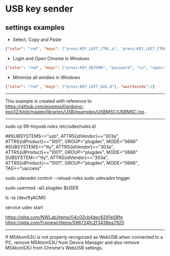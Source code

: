 # USB key sender

## settings examples


* Select, Copy and Paste
```json
{"color": "red", "keys": ["press:KEY_LEFT_CTRL,a", "press:KEY_LEFT_CTRL,c", "press:KEY_LEFT_CTRL,v"], "waitSecnds":3}
```

* Login and Open Chrome in Windows
```json
{"color": "red", "keys": ["press:KEY_RETURN", "password", "\n", "open:chrome"], "waitSecnds":3}
```

* Minimize all windws in Windows
```json
{"color": "red", "keys": ["press:KEY_LEFT_GUI,d"], "waitSecnds":3}
```



---

This example is created with reference to https://github.com/espressif/arduino-esp32/blob/master/libraries/USB/examples/USBMSC/USBMSC.ino .


---


sudo cp 99-tinyusb.rules /etc/udev/rules.d/

##SUBSYSTEMS=="usb", ATTRS{idVendor}=="303a", ATTRS{idProduct}=="1001", GROUP="plugdev", MODE="0666"
#SUBSYSTEMS=="tty", ATTRS{idVendor}=="303a", ATTRS{idProduct}=="1001", GROUP="plugdev", MODE="0666"
SUBSYSTEM=="tty", ATTRS{idVendor}=="303a", ATTRS{idProduct}=="1001", GROUP="plugdev", MODE="0666", TAG+="uaccess"

sudo udevadm control --reload-rules
sudo udevadm trigger

sudo usermod -aG plugdev $USER

ls -la /dev/ttyACM0

service udev start

https://qiita.com/NWLab/items/04c02cb4dec6291e08fe
https://qiita.com/frameair/items/596724fc2f3438ea7925

---

If M5AtomS3U is not properly recognized as WebUSB when connected to a PC, remove M5AtomS3U from Device Manager and also remove M5AtomS3U from Chrome's WebUSB settings.
